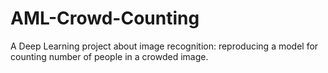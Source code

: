 # AML-Crowd-Counting
A Deep Learning project about image recognition: reproducing a model for counting number of people in a crowded image.
